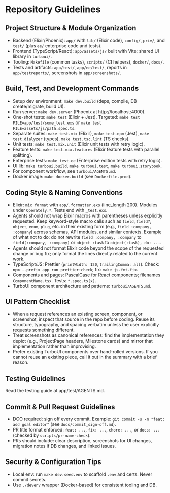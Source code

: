 # Repository Guidelines

## Project Structure & Module Organization

- Backend (Elixir/Phoenix): `app/` with `lib/` (Elixir code), `config/`, `priv/`, and `test/` (plus `ee/` enterprise code and tests).
- Frontend (TypeScript/React): `app/assets/js/` built with Vite; shared UI library in `turboui/`.
- Tooling: `Makefile` (common tasks), `scripts/` (CI helpers), `docker/`, `docs/`.
- Tests and artifacts: `app/test/`, `app/ee/test/`, reports in `app/testreports/`, screenshots in `app/screenshots/`.

## Build, Test, and Development Commands

- Setup dev environment: `make dev.build` (deps, compile, DB create/migrate, build UI).
- Run server: `make dev.server` (Phoenix at http://localhost:4000).
- One-shot tests: `make test` (Elixir + Jest). Targeted: `make test FILE=app/test/some_test.exs` or `make test FILE=assets/js/path.spec.ts`.
- Separate suites: `make test.mix` (Elixir), `make test.npm` (Jest), `make test.dialyzer` (types), `make test.tsc.lint` (TS checks).
- Unit tests: `make test.mix.unit` (Elixir unit tests with retry logic).
- Feature tests: `make test.mix.features` (Elixir feature tests with parallel splitting).
- Enterprise tests: `make test.ee` (Enterprise edition tests with retry logic).
- UI lib: `make turboui.build`, `make turboui.test`, `make turboui.storybook`.
- For component workflow, see `turboui/AGENTS.md`.
- Docker image: `make docker.build` (see `Dockerfile.prod`).

## Coding Style & Naming Conventions

- Elixir: `mix format` with `app/.formatter.exs` (line_length 200). Modules under `Operately.*`. Tests end with `_test.exs`.
- Agents should not wrap Elixir macros with parentheses unless explicitly requested. Keep keyword-style macro calls such as `field`, `field?`, `object`, `enum`, `plug`, etc. in their existing form (e.g., `field :company, :company`) across schemas, API modules, and similar contexts. Example of what not to do: do not rewrite `field :company, :company` to `field(:company, :company)` or `object :task` to `object(:task), do: ...`.
- Agents should not format Elixir code beyond the scope of the requested change or bug fix; only format the lines directly related to the current work.
- TypeScript/JS: Prettier (`printWidth: 120`, `trailingComma: all`). Check: `npm --prefix app run prettier:check`; fix: `make js.fmt.fix`.
- Components and pages: PascalCase for React components; filenames `ComponentName.tsx`. Tests: `*.spec.ts(x)`.
- TurboUI component architecture and patterns: `turboui/AGENTS.md`.

## UI Pattern Checklist

- When a request references an existing screen, component, or screenshot, inspect that source in the repo before coding. Reuse its structure, typography, and spacing verbatim unless the user explicitly requests something different.
- Treat screenshots as canonical references: find the implementation they depict (e.g., ProjectPage headers, Milestone cards) and mirror that implementation rather than improvising.
- Prefer existing TurboUI components over hand-rolled versions. If you cannot reuse an existing piece, call it out in the summary with a brief reason.

## Testing Guidelines

Read the testing guide at app/test/AGENTS.md.

## Commit & Pull Request Guidelines

- DCO required: sign off every commit. Example: `git commit -s -m "feat: add goal editor"` (see `docs/commit_sign-off.md`).
- PR title format enforced: `feat: ...`, `fix: ...`, `chore: ...`, or `docs: ...` (checked by `scripts/pr-name-check`).
- PRs should include: clear description, screenshots for UI changes, migration notes if DB changes, and linked issues.

## Security & Configuration Tips

- Local env: run `make dev.seed.env` to scaffold `.env` and certs. Never commit secrets.
- Use `./devenv` wrapper (Docker-based) for consistent tooling and DB.
